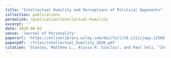 ```yaml
---
title: "Intellectual Humility and Perceptions of Political Opponents"
collection: publications
permalink: /publication/intellectual-humility
excerpt: ''
date: 2020-06-02
venue: 'Journal of Personality'
paperurl: 'https://onlinelibrary.wiley.com/doi/full/10.1111/jopy.12566'
paperpdf: '/files/intellectual_humility_2020.pdf'
citation: 'Stanley, Matthew L., Alyssa H. Sinclair, and Paul Seli. "Intellectual Humility and Perceptions of Political Opponents." Journal of Personality (2020).'
---
```

 